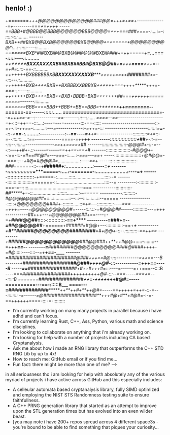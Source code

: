 ## henlo! :)

+=======+++*@@@@@@@@@@@@@###@@******=++*+=+==+--------------=+---------===+=++++
-----==BBB+*#@BBB@@BBB@@@@@@BBB@@@@*=+++===*###**+===-:....:=-::::::-:::........
-------BXB++##BXB@@BXB@@@@@@BXB@@@@+=+=====+@@@@@@@@@*:...:-:::::----::.........
=======BXB**#@BXB@@BXB@@@@@@BXB@###+=++=====+*******=...===-:::::----::.........
+++++++BXXXXXXXXB##BXB##BB#@BXB@@##+=+++====+****++=--=+#*=:::::-==-::..........
+++++++BXBBBBBBXB**BXXXXXXXXXXB*****+++++==++**#####**###*+=--:::---::..........
+++++++BXB++++BXB++BXBBBXXBBBXB++++++===****++++*****+++=-===-::----::..........
+++++++BXB++++BXB++BXB+BBBB+BXB+++++++*##*===++++++==========-------::::........
=======BBB====BBB++BBB+=BB==BBB=+********++========--======-==------::::::......
================================**=--=+++==-=--:-----------==-------:::--::.....
====--==----------------------=*+-:::=++==-:::....:----=---=--------:::-==-:::::
--------------------------::-=*+-:::-++==-:........::---=-------------:-=++=-:::
---------------------:::::::=**=--::-+==-:.........:------------:--==----=+**+=-
----------------:::::::::::=****+=::-=--:::::::....::==-------------====-=++**++
---------::::::::::::::::::+##**+-::-=---:::--:::::..:--------------==++====+##*
-------:::::::::::::::::::-*@@@#+-::-=---::---++*#*+-.::------=-----==++==-==+*#
-------:::::::::::::::::::-*#@@@+--:==-:::-=*#==##*@#=---===-::.....:-===---==+*
-----:::::::::::::::::::::+@#@@*=--===-:--+*#@=*#@@@#=.................:----==+*
-----::-:::::::::::::::::-*###*======-::-=+**######*+:..................:-----=+
--------:::::::::::::::::=****=====-:....:-=======-:.....................:----=+
-------::::::::::::::::::-**+=====-:.........:::::.......................::::--=
-------:::::::::::::::::::=+=====-::.....................................::::--=
---------:-:::::::::::::-===-=--::::....................................::---===
-----------::::::-::::-*##*****+=-::....................:::::::.........:--=====
-----------::::::::::-#@@@@@@@##*=::...:...........::--:::--:::...:....::--=====
----------------:::::+@@@@@@@####+-::::::::.....::=+****=---:::::::::::::----===
-----------=++*+=----=@@@@@@@@@#*=-----::::.::-=*#@@@*##------:::::::::::---=+++
-----------*##*++*+---+@@@@@@@##*+==----::-=+**####@@##=:::-::::::::::::-==+****
----------=##*#*+*=--=*##@@@@@##**+======+*######*=#@@+---:::::::::::::-==+****+
----------+#**#####*#@@@@@@@@#**#**#######*+****#+*@@+-::--::::::::::-==+****+==
---------+**######@@@@@@@@@@@@***###@@###*++**++#*@@+:::::-::::::::--=+***++==--
--------=***#########@@@@@@@@@@#*###@####*++++-=*#@*:::::----::::--=+***+==-____
-------=**######################**##@#**##*+++==#@*-:::-----------=+**+==---B
-------+#################*********##@#***##*++++@#-:::-----------=+++==-----B
-----==*#################*******+**#***++*#*+++*#=:::----=------=++===--::::B
----===#################******++*****+++++*+++*@#-:::--===-----===+=---:::::B
=======*################******++***=-++++*+++#@#=-----==========---==-::::::B___
====---=##############**********++**++#*+**++@#=-----==+++++=++=-::-=---::::::::
-=------=*@###################**+++#@+*#**+#@#=-:-=-==++++++====-:::-=-:::::::::


-  I’m currently working on many many projects in parallel because i have adhd and can't focus.
-  I’m currently learning Rust, C++, Ass, Python, various math and science disciplines.
-  I’m looking to collaborate on anything that i'm already working on.
-  I’m looking for help with a number of projects including CA based Cryptanalysis.
-  Ask me about how i made an RNG library that outperforms the C++ STD RNG Lib by up to 4x!
-  How to reach me: GitHub email or if you find me...
-  Fun fact: there might be more than one of me?
-->


in all seriousness tho i am looking for help with absolutely any of the various myriad of projects i have active across GitHub and this especially includes:
- A celleular automata based cryptanalysis library, fully SIMD optimized and employing the NIST STS Randomness testing suite to ensure faithfullness.
- A C++ PRNG generation library that started as an attempt to improve upon the STL generation times but has evolved into an even wilder beast.
- [you may note i have 200+ repos spread across 4 different space3s - you're bound to be able to find something that piques your curiosity...
